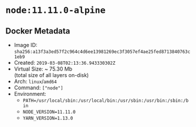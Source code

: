 # `node:11.11.0-alpine`

## Docker Metadata

- Image ID: `sha256:a13f3a3ed57f2c964c4d6ee13981269ec3f3057ef4ae25fed8713840763c1eb9`
- Created: `2019-03-08T02:13:36.943330302Z`
- Virtual Size: ~ 75.30 Mb  
  (total size of all layers on-disk)
- Arch: `linux`/`amd64`
- Command: `["node"]`
- Environment:
  - `PATH=/usr/local/sbin:/usr/local/bin:/usr/sbin:/usr/bin:/sbin:/bin`
  - `NODE_VERSION=11.11.0`
  - `YARN_VERSION=1.13.0`
